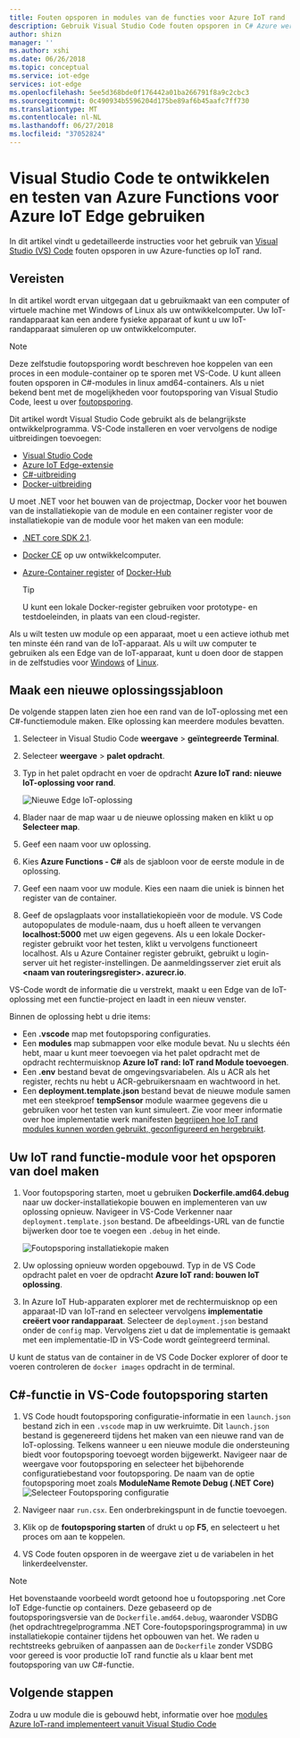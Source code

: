 ```yaml
---
title: Fouten opsporen in modules van de functies voor Azure IoT rand | Microsoft Docs
description: Gebruik Visual Studio Code fouten opsporen in C# Azure werkt in combinatie met Azure IoT rand
author: shizn
manager: ''
ms.author: xshi
ms.date: 06/26/2018
ms.topic: conceptual
ms.service: iot-edge
services: iot-edge
ms.openlocfilehash: 5ee5d368bde0f176442a01ba266791f8a9c2cbc3
ms.sourcegitcommit: 0c490934b5596204d175be89af6b45aafc7ff730
ms.translationtype: MT
ms.contentlocale: nl-NL
ms.lasthandoff: 06/27/2018
ms.locfileid: "37052824"
---
```

# <a name="use-visual-studio-code-to-develop-and-debug-azure-functions-for-azure-iot-edge"></a>Visual Studio Code te ontwikkelen en testen van Azure Functions voor Azure IoT Edge gebruiken

In dit artikel vindt u gedetailleerde instructies voor het gebruik van [Visual Studio (VS) Code](https://code.visualstudio.com/) fouten opsporen in uw Azure-functies op IoT rand.

## <a name="prerequisites"></a>Vereisten
In dit artikel wordt ervan uitgegaan dat u gebruikmaakt van een computer of virtuele machine met Windows of Linux als uw ontwikkelcomputer. Uw IoT-randapparaat kan een andere fysieke apparaat of kunt u uw IoT-randapparaat simuleren op uw ontwikkelcomputer.

> [!NOTE]
> Deze zelfstudie foutopsporing wordt beschreven hoe koppelen van een proces in een module-container op te sporen met VS-Code. U kunt alleen fouten opsporen in C#-modules in linux amd64-containers. Als u niet bekend bent met de mogelijkheden voor foutopsporing van Visual Studio Code, leest u over [foutopsporing](https://code.visualstudio.com/Docs/editor/debugging). 

Dit artikel wordt Visual Studio Code gebruikt als de belangrijkste ontwikkelprogramma. VS-Code installeren en voer vervolgens de nodige uitbreidingen toevoegen: 

* [Visual Studio Code](https://code.visualstudio.com/) 
* [Azure IoT Edge-extensie](https://marketplace.visualstudio.com/items?itemName=vsciot-vscode.azure-iot-edge) 
* [C#-uitbreiding](https://marketplace.visualstudio.com/items?itemName=ms-vscode.csharp) 
* [Docker-uitbreiding](https://marketplace.visualstudio.com/items?itemName=PeterJausovec.vscode-docker)

U moet .NET voor het bouwen van de projectmap, Docker voor het bouwen van de installatiekopie van de module en een container register voor de installatiekopie van de module voor het maken van een module:
* [.NET core SDK 2.1](https://www.microsoft.com/net/download).
* [Docker CE](https://docs.docker.com/install/) op uw ontwikkelcomputer. 
* [Azure-Container register](https://docs.microsoft.com/azure/container-registry/) of [Docker-Hub](https://docs.docker.com/docker-hub/repos/#viewing-repository-tags)

   > [!TIP]
   > U kunt een lokale Docker-register gebruiken voor prototype- en testdoeleinden, in plaats van een cloud-register. 

Als u wilt testen uw module op een apparaat, moet u een actieve iothub met ten minste één rand van de IoT-apparaat. Als u wilt uw computer te gebruiken als een Edge van de IoT-apparaat, kunt u doen door de stappen in de zelfstudies voor [Windows](quickstart.md) of [Linux](quickstart-linux.md). 

## <a name="create-a-new-solution-template"></a>Maak een nieuwe oplossingssjabloon

De volgende stappen laten zien hoe een rand van de IoT-oplossing met een C#-functiemodule maken. Elke oplossing kan meerdere modules bevatten.

1. Selecteer in Visual Studio Code **weergave** > **geïntegreerde Terminal**.
3. Selecteer **weergave** > **palet opdracht**.
4. Typ in het palet opdracht en voer de opdracht **Azure IoT rand: nieuwe IoT-oplossing voor rand**. 

   ![Nieuwe Edge IoT-oplossing](./media/how-to-develop-csharp-module/new-solution.png)

5. Blader naar de map waar u de nieuwe oplossing maken en klikt u op **Selecteer map**. 
6. Geef een naam voor uw oplossing. 
7. Kies **Azure Functions - C#** als de sjabloon voor de eerste module in de oplossing.
8. Geef een naam voor uw module. Kies een naam die uniek is binnen het register van de container. 
9. Geef de opslagplaats voor installatiekopieën voor de module. VS Code autopopulates de module-naam, dus u hoeft alleen te vervangen **localhost:5000** met uw eigen gegevens. Als u een lokale Docker-register gebruikt voor het testen, klikt u vervolgens functioneert localhost. Als u Azure Container register gebruikt, gebruikt u login-server uit het register-instellingen. De aanmeldingsserver ziet eruit als  **\<naam van routeringsregister\>. azurecr.io**.

VS-Code wordt de informatie die u verstrekt, maakt u een Edge van de IoT-oplossing met een functie-project en laadt in een nieuw venster.

Binnen de oplossing hebt u drie items: 

* Een **.vscode** map met foutopsporing configuraties.
* Een **modules** map submappen voor elke module bevat. Nu u slechts één hebt, maar u kunt meer toevoegen via het palet opdracht met de opdracht rechtermuisknop **Azure IoT rand: IoT rand Module toevoegen**.
* Een **.env** bestand bevat de omgevingsvariabelen. Als u ACR als het register, rechts nu hebt u ACR-gebruikersnaam en wachtwoord in het. 
* Een **deployment.template.json** bestand bevat de nieuwe module samen met een steekproef **tempSensor** module waarmee gegevens die u gebruiken voor het testen van kunt simuleert. Zie voor meer informatie over hoe implementatie werk manifesten [begrijpen hoe IoT rand modules kunnen worden gebruikt, geconfigureerd en hergebruikt](module-composition.md).

## <a name="build-your-iot-edge-function-module-for-debugging-purpose"></a>Uw IoT rand functie-module voor het opsporen van doel maken
1. Voor foutopsporing starten, moet u gebruiken **Dockerfile.amd64.debug** naar uw docker-installatiekopie bouwen en implementeren van uw oplossing opnieuw. Navigeer in VS-Code Verkenner naar `deployment.template.json` bestand. De afbeeldings-URL van de functie bijwerken door toe te voegen een `.debug` in het einde.

    ![Foutopsporing installatiekopie maken](./media/how-to-debug-csharp-function/build-debug-image.png)

2. Uw oplossing opnieuw worden opgebouwd. Typ in de VS Code opdracht palet en voer de opdracht **Azure IoT rand: bouwen IoT oplossing**.
3. In Azure IoT Hub-apparaten explorer met de rechtermuisknop op een apparaat-ID van IoT-rand en selecteer vervolgens **implementatie creëert voor randapparaat**. Selecteer de `deployment.json` bestand onder de `config` map. Vervolgens ziet u dat de implementatie is gemaakt met een implementatie-ID in VS-Code wordt geïntegreerd terminal.

U kunt de status van de container in de VS Code Docker explorer of door te voeren controleren de `docker images` opdracht in de terminal.

## <a name="start-debugging-c-function-in-vs-code"></a>C#-functie in VS-Code foutopsporing starten
1. VS Code houdt foutopsporing configuratie-informatie in een `launch.json` bestand zich in een `.vscode` map in uw werkruimte. Dit `launch.json` bestand is gegenereerd tijdens het maken van een nieuwe rand van de IoT-oplossing. Telkens wanneer u een nieuwe module die ondersteuning biedt voor foutopsporing toevoegt worden bijgewerkt. Navigeer naar de weergave voor foutopsporing en selecteer het bijbehorende configuratiebestand voor foutopsporing. De naam van de optie foutopsporing moet zoals **ModuleName Remote Debug (.NET Core)** ![Selecteer Foutopsporing configuratie](./media/how-to-debug-csharp-function/select-debug-configuration.jpg)

2. Navigeer naar `run.csx`. Een onderbrekingspunt in de functie toevoegen.
3. Klik op de **foutopsporing starten** of drukt u op **F5**, en selecteert u het proces om aan te koppelen.
4. VS Code fouten opsporen in de weergave ziet u de variabelen in het linkerdeelvenster. 


> [!NOTE]
> Het bovenstaande voorbeeld wordt getoond hoe u foutopsporing .net Core IoT Edge-functie op containers. Deze gebaseerd op de foutopsporingsversie van de `Dockerfile.amd64.debug`, waaronder VSDBG (het opdrachtregelprogramma .NET Core-foutopsporingsprogramma) in uw installatiekopie container tijdens het opbouwen van het. We raden u rechtstreeks gebruiken of aanpassen aan de `Dockerfile` zonder VSDBG voor gereed is voor productie IoT rand functie als u klaar bent met foutopsporing van uw C#-functie.

## <a name="next-steps"></a>Volgende stappen

Zodra u uw module die is gebouwd hebt, informatie over hoe [modules Azure IoT-rand implementeert vanuit Visual Studio Code](how-to-deploy-modules-vscode.md)
